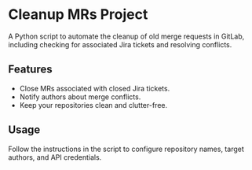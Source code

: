 # Cleanup MRs Project

A Python script to automate the cleanup of old merge requests in GitLab, including checking for associated Jira tickets and resolving conflicts.

## Features
- Close MRs associated with closed Jira tickets.
- Notify authors about merge conflicts.
- Keep your repositories clean and clutter-free.

## Usage
Follow the instructions in the script to configure repository names, target authors, and API credentials.